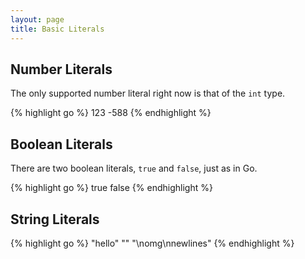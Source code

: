 ```yaml
---
layout: page
title: Basic Literals
---
```


## Number Literals

The only supported number literal right now is that of the `int` type.

{% highlight go %}
123
-588
{% endhighlight %}

## Boolean Literals

There are two boolean literals, `true` and `false`, just as in Go.

{% highlight go %}
true
false
{% endhighlight %}

## String Literals

{% highlight go %}
"hello"
""
"\nomg\nnewlines"
{% endhighlight %}

